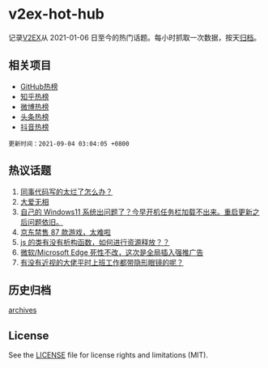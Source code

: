# v2ex-hot-hub

 记录[V2EX](https://www.v2ex.com/)从 2021-01-06 日至今的热门话题。每小时抓取一次数据，按天[归档](archives)。
 
 ## 相关项目

- [GitHub热榜](https://github.com/lonnyzhang423/github-hot-hub)
- [知乎热榜](https://github.com/lonnyzhang423/zhihu-hot-hub)
- [微博热榜](https://github.com/lonnyzhang423/weibo-hot-hub)
- [头条热榜](https://github.com/lonnyzhang423/toutiao-hot-hub)
- [抖音热榜](https://github.com/lonnyzhang423/douyin-hot-hub)


 `更新时间：2021-09-04 03:04:05 +0800`

## 热议话题

1. [同事代码写的太烂了怎么办？](https://www.v2ex.com/t/799688)
1. [大爱无相](https://www.v2ex.com/t/799594)
1. [自己的 Windows11 系统出问题了？今早开机任务栏加载不出来。重启更新之后问题依旧。](https://www.v2ex.com/t/799583)
1. [京东禁售 87 款游戏，太难啦](https://www.v2ex.com/t/799665)
1. [js 的类有没有析构函数，如何进行资源释放？？](https://www.v2ex.com/t/799592)
1. [微软/Microsoft Edge 死性不改，这次是全局插入强推广告](https://www.v2ex.com/t/799634)
1. [有没有近视的大佬平时上班工作都带隐形眼镜的呢？](https://www.v2ex.com/t/799584)

## 历史归档

[archives](archives)

## License

See the [LICENSE](LICENSE) file for license rights and limitations (MIT).
